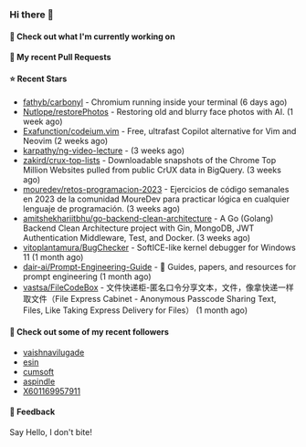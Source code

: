 ### Hi there 👋

#### 👷 Check out what I'm currently working on

#### 🔨 My recent Pull Requests


#### ⭐ Recent Stars

- [fathyb/carbonyl](https://github.com/fathyb/carbonyl) - Chromium running inside your terminal (6 days ago)
- [Nutlope/restorePhotos](https://github.com/Nutlope/restorePhotos) - Restoring old and blurry face photos with AI. (1 week ago)
- [Exafunction/codeium.vim](https://github.com/Exafunction/codeium.vim) - Free, ultrafast Copilot alternative for Vim and Neovim (2 weeks ago)
- [karpathy/ng-video-lecture](https://github.com/karpathy/ng-video-lecture) -  (3 weeks ago)
- [zakird/crux-top-lists](https://github.com/zakird/crux-top-lists) - Downloadable snapshots of the Chrome Top Million Websites pulled from public CrUX data in BigQuery. (3 weeks ago)
- [mouredev/retos-programacion-2023](https://github.com/mouredev/retos-programacion-2023) - Ejercicios de código semanales en 2023 de la comunidad MoureDev para practicar lógica en cualquier lenguaje de programación. (3 weeks ago)
- [amitshekhariitbhu/go-backend-clean-architecture](https://github.com/amitshekhariitbhu/go-backend-clean-architecture) - A Go (Golang) Backend Clean Architecture project with Gin, MongoDB, JWT Authentication Middleware, Test, and Docker. (3 weeks ago)
- [vitoplantamura/BugChecker](https://github.com/vitoplantamura/BugChecker) - SoftICE-like kernel debugger for Windows 11 (1 month ago)
- [dair-ai/Prompt-Engineering-Guide](https://github.com/dair-ai/Prompt-Engineering-Guide) - :octopus: Guides, papers, and resources for prompt engineering (1 month ago)
- [vastsa/FileCodeBox](https://github.com/vastsa/FileCodeBox) - 文件快递柜-匿名口令分享文本，文件，像拿快递一样取文件（File Express Cabinet - Anonymous Passcode Sharing Text, Files, Like Taking Express Delivery for Files） (1 month ago)

#### 👯 Check out some of my recent followers

- [vaishnavilugade](https://github.com/vaishnavilugade)
- [esin](https://github.com/esin)
- [cumsoft](https://github.com/cumsoft)
- [aspindle](https://github.com/aspindle)
- [X601169957911](https://github.com/X601169957911)

#### 💬 Feedback

Say Hello, I don't bite!